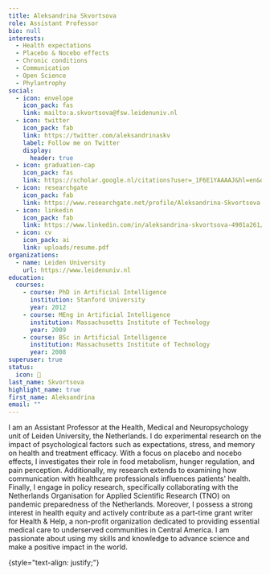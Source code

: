 ```yaml
---
title: Aleksandrina Skvortsova
role: Assistant Professor
bio: null
interests:
  - Health expectations
  - Placebo & Nocebo effects
  - Chronic conditions
  - Communication
  - Open Science
  - Phylantrophy
social:
  - icon: envelope
    icon_pack: fas
    link: mailto:a.skvortsova@fsw.leidenuniv.nl
  - icon: twitter
    icon_pack: fab
    link: https://twitter.com/aleksandrinaskv
    label: Follow me on Twitter
    display:
      header: true
  - icon: graduation-cap
    icon_pack: fas
    link: https://scholar.google.nl/citations?user=_1F6E1YAAAAJ&hl=en&oi=ao
  - icon: researchgate
    icon_pack: fab
    link: https://www.researchgate.net/profile/Aleksandrina-Skvortsova
  - icon: linkedin
    icon_pack: fab
    link: https://www.linkedin.com/in/aleksandrina-skvortsova-4901a261/
  - icon: cv
    icon_pack: ai
    link: uploads/resume.pdf
organizations:
  - name: Leiden University
    url: https://www.leidenuniv.nl
education:
  courses:
    - course: PhD in Artificial Intelligence
      institution: Stanford University
      year: 2012
    - course: MEng in Artificial Intelligence
      institution: Massachusetts Institute of Technology
      year: 2009
    - course: BSc in Artificial Intelligence
      institution: Massachusetts Institute of Technology
      year: 2008
superuser: true
status:
  icon: 🍓
last_name: Skvortsova
highlight_name: true
first_name: Aleksandrina
email: ""
---
```

I am an Assistant Professor at the Health, Medical and Neuropsychology unit of Leiden University, the Netherlands. 
I do experimental research on the impact of psychological factors such as expectations, stress, and memory on health and treatment efficacy. With a focus on placebo and nocebo effects, I investigates their role in food metabolism, hunger regulation, and pain perception. Additionally, my research extends to examining how communication with healthcare professionals influences patients' health. Finally, I engage in policy research, specifically collaborating with the Netherlands Organisation for Applied Scientific Research (TNO) on pandemic preparedness of the Netherlands. 
Moreover, I possess a strong interest in health equity and actively contribute as a part-time grant writer for Health & Help, a non-profit organization dedicated to providing essential medical care to underserved communities in Central America. I am passionate about using my skills and knowledge to advance science and make a positive impact in the world.

{style="text-align: justify;"}
